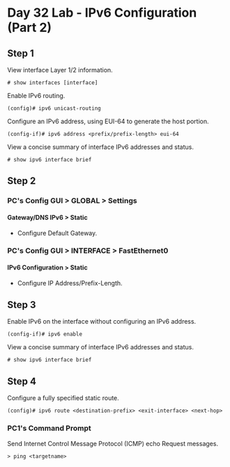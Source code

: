 # Day 32 Lab - IPv6 Configuration (Part 2)

## Step 1

View interface Layer 1/2 information.

```
# show interfaces [interface]
```

Enable IPv6 routing.

```
(config)# ipv6 unicast-routing
```

Configure an IPv6 address, using EUI-64 to generate the host portion.

```
(config-if)# ipv6 address <prefix/prefix-length> eui-64
```

View a concise summary of interface IPv6 addresses and status.

```
# show ipv6 interface brief
```

## Step 2

### PC's Config GUI > GLOBAL > Settings

#### Gateway/DNS IPv6 > Static

- Configure Default Gateway.

### PC's Config GUI > INTERFACE > FastEthernet0

#### IPv6 Configuration > Static

- Configure IP Address/Prefix-Length.

## Step 3

Enable IPv6 on the interface without configuring an IPv6 address.

```
(config-if)# ipv6 enable
```

View a concise summary of interface IPv6 addresses and status.

```
# show ipv6 interface brief
```

## Step 4

Configure a fully specified static route.

```
(config)# ipv6 route <destination-prefix> <exit-interface> <next-hop>
```

### PC1's Command Prompt

Send Internet Control Message Protocol (ICMP) echo Request messages.

```
> ping <targetname>
```

